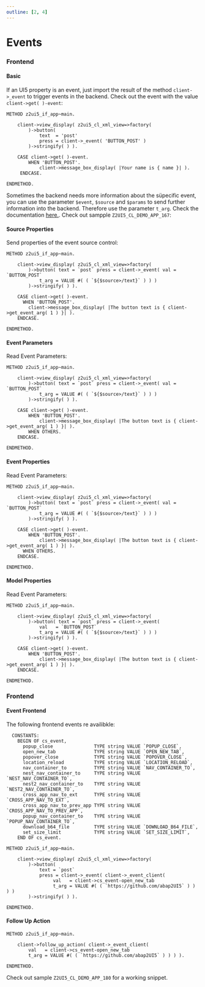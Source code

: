 ```yaml
---
outline: [2, 4]
---
```

# Events

### Frontend

#### Basic

If an UI5 property is an event, just import the result of the method `client->_event` to trigger events in the backend. Check out the event with the value `client->get( )-event`:

```abap
METHOD z2ui5_if_app~main.
 
    client->view_display( z2ui5_cl_xml_view=>factory(
        )->button(
            text  = 'post'
            press = client->_event( 'BUTTON_POST' )
        )->stringify( ) ).

    CASE client->get( )-event.
        WHEN 'BUTTON_POST'.
            client->message_box_display( |Your name is { name }| ).
     ENDCASE.
 
ENDMETHOD.
```

Sometimes the backend needs more information about the süpecific event, you can use the parameter `$event`, `$source` and `$params` to send further information into the backend. Therefore use the parameter `t_arg`. Check the documentation [here.](https://openui5.hana.ondemand.com/#/topic/b0fb4de7364f4bcbb053a99aa645affe). Check out sampple `Z2UI5_CL_DEMO_APP_167`:

#### Source Properties
Send properties of the event source control:
```abap
METHOD z2ui5_if_app~main.
 
    client->view_display( z2ui5_cl_xml_view=>factory(
        )->button( text = `post` press = client->_event( val = `BUTTON_POST` 
            t_arg = VALUE #( ( `${$source>/text}` ) ) ) 
        )->stringify( ) ).
 
    CASE client->get( )-event.
      WHEN 'BUTTON_POST'.
        client->message_box_display( |The button text is { client->get_event_arg( 1 ) }| ).
    ENDCASE.
 
ENDMETHOD.
```

#### Event Parameters
Read Event Parameters:
```abap
METHOD z2ui5_if_app~main.
 
    client->view_display( z2ui5_cl_xml_view=>factory(
        )->button( text = `post` press = client->_event( val = `BUTTON_POST` 
            t_arg = VALUE #( ( `${$source>/text}` ) ) ) 
        )->stringify( ) ).
 
    CASE client->get( )-event.
        WHEN 'BUTTON_POST'.
            client->message_box_display( |The button text is { client->get_event_arg( 1 ) }| ).
        WHEN OTHERS.
    ENDCASE.
 
ENDMETHOD.
```

#### Event Properties
Read Event Parameters:
```abap
METHOD z2ui5_if_app~main.
 
    client->view_display( z2ui5_cl_xml_view=>factory(
        )->button( text = `post` press = client->_event( val = `BUTTON_POST` 
            t_arg = VALUE #( ( `${$source>/text}` ) ) ) 
        )->stringify( ) ).
 
    CASE client->get( )-event.
        WHEN 'BUTTON_POST'.
            client->message_box_display( |The button text is { client->get_event_arg( 1 ) }| ).
      WHEN OTHERS.
    ENDCASE.
 
ENDMETHOD.
```

#### Model Properties
Read Event Parameters:
```abap
METHOD z2ui5_if_app~main.
 
    client->view_display( z2ui5_cl_xml_view=>factory(
        )->button( text = `post` press = client->_event( 
            val   = `BUTTON_POST` 
            t_arg = VALUE #( ( `${$source>/text}` ) ) ) 
        )->stringify( ) ).
 
    CASE client->get( )-event.
        WHEN 'BUTTON_POST'.
            client->message_box_display( |The button text is { client->get_event_arg( 1 ) }| ).
    ENDCASE.
 
ENDMETHOD.
```

### Frontend

#### Event Frontend

The following frontend events re availibkle:
```abap
  CONSTANTS:
    BEGIN OF cs_event,
      popup_close               TYPE string VALUE `POPUP_CLOSE`,
      open_new_tab              TYPE string VALUE `OPEN_NEW_TAB`,
      popover_close             TYPE string VALUE `POPOVER_CLOSE`,
      location_reload           TYPE string VALUE `LOCATION_RELOAD`,
      nav_container_to          TYPE string VALUE `NAV_CONTAINER_TO`,
      nest_nav_container_to     TYPE string VALUE `NEST_NAV_CONTAINER_TO`,
      nest2_nav_container_to    TYPE string VALUE `NEST2_NAV_CONTAINER_TO`,
      cross_app_nav_to_ext      TYPE string VALUE `CROSS_APP_NAV_TO_EXT`,
      cross_app_nav_to_prev_app TYPE string VALUE `CROSS_APP_NAV_TO_PREV_APP`,
      popup_nav_container_to    TYPE string VALUE `POPUP_NAV_CONTAINER_TO`,
      download_b64_file         TYPE string VALUE `DOWNLOAD_B64_FILE`,
      set_size_limit            TYPE string VALUE `SET_SIZE_LIMIT`,
    END OF cs_event.
```

```abap
METHOD z2ui5_if_app~main.
 
    client->view_display( z2ui5_cl_xml_view=>factory(
        )->button(
            text = `post`
            press = client->_event( client->_event_client( 
                 val   = client->cs_event-open_new_tab 
                 t_arg = VALUE #( ( `https://github.com/abap2UI5` ) ) ) ) 
        )->stringify( ) ).
 
ENDMETHOD.
```

#### Follow Up Action
```abap
METHOD z2ui5_if_app~main.

    client->follow_up_action( client->_event_client( 
        val   = client->cs_event-open_new_tab 
        t_arg = VALUE #( ( `https://github.com/abap2UI5` ) ) ) ).

ENDMETHOD.
```
Check out sample `Z2UI5_CL_DEMO_APP_180` for a working snippet.
